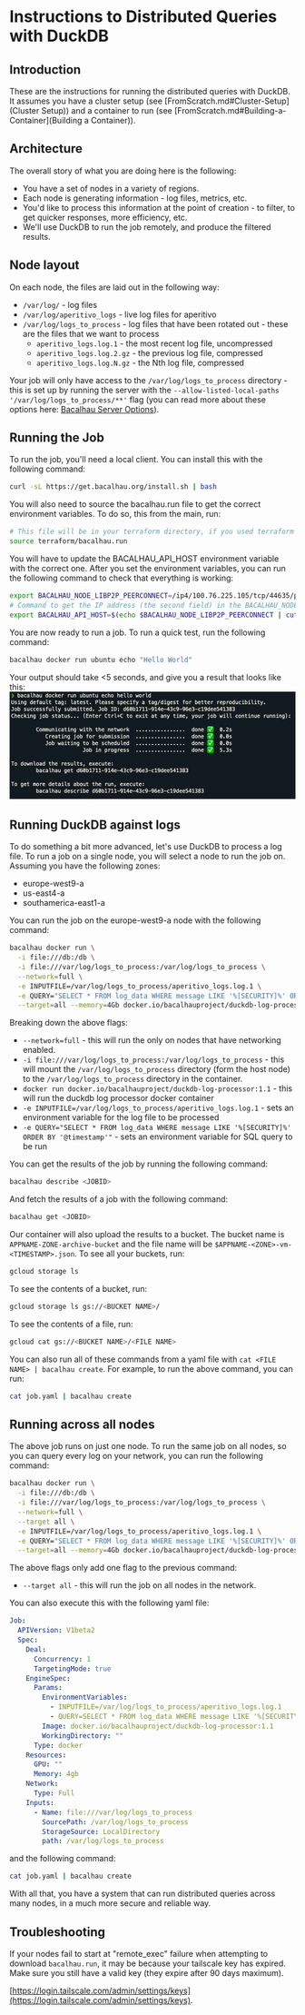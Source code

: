 # Instructions to Distributed Queries with DuckDB

## Introduction
These are the instructions for running the distributed queries with DuckDB. It assumes you have a cluster setup (see [FromScratch.md#Cluster-Setup](Cluster Setup)) and a container to run (see [FromScratch.md#Building-a-Container](Building a Container)).

## Architecture
The overall story of what you are doing here is the following:
* You have a set of nodes in a variety of regions.
* Each node is generating information - log files, metrics, etc.
* You'd like to process this information at the point of creation - to filter, to get quicker responses, more efficiency, etc.
* We'll use DuckDB to run the job remotely, and produce the filtered results.

## Node layout
On each node, the files are laid out in the following way:
* `/var/log/` - log files
* `/var/log/aperitivo_logs` - live log files for aperitivo
* `/var/log/logs_to_process` - log files that have been rotated out - these are the files that we want to process
  * `aperitivo_logs.log.1` - the most recent log file, uncompressed
  * `aperitivo_logs.log.2.gz` - the previous log file, compressed
  * `aperitivo_logs.log.N.gz` - the Nth log file, compressed

Your job will only have access to the `/var/log/logs_to_process` directory - this is set up by running the server with the `--allow-listed-local-paths '/var/log/logs_to_process/**'` flag (you can read more about these options here: [Bacalhau Server Options](https://docs.bacalhau.org/running-node)).

## Running the Job
To run the job, you'll need a local client. You can install this with the following command:
```bash
curl -sL https://get.bacalhau.org/install.sh | bash
```

You will also need to source the bacalhau.run file to get the correct environment variables. To do so, this from the main, run:

```bash
# This file will be in your terraform directory, if you used terraform to set up your cluster. Otherwise, it will be on any node in the /data/bacalhau.run file or the variable values will be in the /etc/bacalhau-bootstrap file.
source terraform/bacalhau.run 
```

You will have to update the BACALHAU_API_HOST environment variable with the correct one. After you set the environment variables, you can run the following command to check that everything is working:

```bash
export BACALHAU_NODE_LIBP2P_PEERCONNECT=/ip4/100.76.225.105/tcp/44635/p2p/QmRrs2aDsuTek5rEze6XTHbqSnta7qr3Co1KFRpfvuTBui 
# Command to get the IP address (the second field) in the BACALHAU_NODE_LIBP2P_PEERCONNECT variable:
export BACALHAU_API_HOST=$(echo $BACALHAU_NODE_LIBP2P_PEERCONNECT | cut -d'/' -f3)
```

You are now ready to run a job. To run a quick test, run the following command:
```bash
bacalhau docker run ubuntu echo "Hello World"
```

Your output should take <5 seconds, and give you a result that looks like this:
![Hello World Bacalhau Output](./images/HelloWorldOutput.png)

## Running DuckDB against logs
To do something a bit more advanced, let's use DuckDB to process a log file. To run a job on a single node, you will select a node to run the job on. Assuming you have the following zones:
* europe-west9-a
* us-east4-a
* southamerica-east1-a

You can run the job on the europe-west9-a node with the following command:
```bash
bacalhau docker run \
  -i file:///db:/db \
  -i file:///var/log/logs_to_process:/var/log/logs_to_process \
  --network=full \
  -e INPUTFILE=/var/log/logs_to_process/aperitivo_logs.log.1 \
  -e QUERY="SELECT * FROM log_data WHERE message LIKE '%[SECURITY]%' ORDER BY '@timestamp'" \
  --target=all --memory=4Gb docker.io/bacalhauproject/duckdb-log-processor:1.1
```

Breaking down the above flags:
* `--network=full` - this will run the only on nodes that have networking enabled.
* `-i file:///var/log/logs_to_process:/var/log/logs_to_process` - this will mount the `/var/log/logs_to_process` directory (form the host node) to the `/var/log/logs_to_process` directory in the container.
* `docker run docker.io/bacalhauproject/duckdb-log-processor:1.1` - this will run the duckdb log processor docker container
* `-e INPUTFILE=/var/log/logs_to_process/aperitivo_logs.log.1` - sets an environment variable for the log file to be processed
* `-e QUERY="SELECT * FROM log_data WHERE message LIKE '%[SECURITY]%' ORDER BY '@timestamp'"` - sets an environment variable for SQL query to be run

You can get the results of the job by running the following command:
```bash
bacalhau describe <JOBID>
```

And fetch the results of a job with the following command:
```bash
bacalhau get <JOBID>
```

Our container will also upload the results to a bucket. The bucket name is `APPNAME-ZONE-archive-bucket` and the file name will be `$APPNAME-<ZONE>-vm-<TIMESTAMP>.json`. To see all your buckets, run:

```bash
gcloud storage ls
```

To see the contents of a bucket, run:

```bash
gcloud storage ls gs://<BUCKET NAME>/
```

To see the contents of a file, run:

```bash
gcloud cat gs://<BUCKET NAME>/<FILE NAME>
```

You can also run all of these commands from a yaml file with `cat <FILE NAME> | bacalhau create`. For example, to run the above command, you can run:

```bash
cat job.yaml | bacalhau create
```

## Running across all nodes
The above job runs on just one node. To run the same job on all nodes, so you can query every log on your network, you can run the following command:
```bash
bacalhau docker run \
  -i file:///db:/db \
  -i file:///var/log/logs_to_process:/var/log/logs_to_process \
  --network=full \
  --target all \
  -e INPUTFILE=/var/log/logs_to_process/aperitivo_logs.log.1 \
  -e QUERY="SELECT * FROM log_data WHERE message LIKE '%[SECURITY]%' ORDER BY '@timestamp'" \
  --target=all --memory=4Gb docker.io/bacalhauproject/duckdb-log-processor:1.1
```

The above flags only add one flag to the previous command:
* `--target all` - this will run the job on all nodes in the network.

You can also execute this with the following yaml file:
```yaml
Job:
  APIVersion: V1beta2
  Spec:
    Deal:
      Concurrency: 1
      TargetingMode: true
    EngineSpec:
      Params:
        EnvironmentVariables:
          - INPUTFILE=/var/log/logs_to_process/aperitivo_logs.log.1
          - QUERY=SELECT * FROM log_data WHERE message LIKE '%[SECURITY]%' ORDER BY '@timestamp'
        Image: docker.io/bacalhauproject/duckdb-log-processor:1.1
        WorkingDirectory: ""
      Type: docker
    Resources:
      GPU: ""
      Memory: 4gb
    Network:
      Type: Full
    Inputs:
      - Name: file:///var/log/logs_to_process
        SourcePath: /var/log/logs_to_process
        StorageSource: LocalDirectory
        path: /var/log/logs_to_process
```

and the following command:
```bash
cat job.yaml | bacalhau create
```

With all that, you have a system that can run distributed queries across many nodes, in a much more secure and reliable way.


## Troubleshooting
If your nodes fail to start at "remote_exec" failure when attempting to download `bacalhau.run`, it may be because your tailscale key has expired. Make sure you still have a valid key (they expire after 90 days maximum). 

[https://login.tailscale.com/admin/settings/keys](https://login.tailscale.com/admin/settings/keys). 